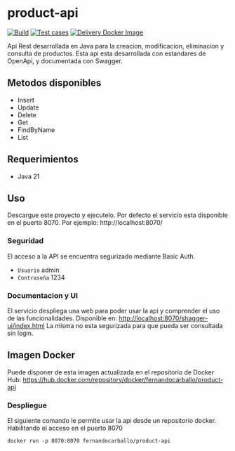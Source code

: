 # product-api

[![Build](https://github.com/fernandocarballo/product-api/actions/workflows/build.yml/badge.svg)](https://github.com/fernandocarballo/product-api/actions/workflows/build.yml)
[![Test cases](https://github.com/fernandocarballo/product-api/actions/workflows/test.yml/badge.svg)](https://github.com/fernandocarballo/product-api/actions/workflows/test.yml)
[![Delivery Docker Image](https://github.com/fernandocarballo/product-api/actions/workflows/delivery.yml/badge.svg)](https://github.com/fernandocarballo/product-api/actions/workflows/delivery.yml)

Api Rest desarrollada en Java para la creacion, modificacion, eliminacion y consulta de productos.
Esta api esta desarrollada con estandares de OpenApi, y documentada con Swagger.

## Metodos disponibles
- Insert
- Update
- Delete
- Get
- FindByName
- List

## Requerimientos
- Java 21

## Uso
Descargue este proyecto y ejecutelo. Por defecto el servicio esta disponible en el puerto 8070.
Por ejemplo: http://localhost:8070/

### Seguridad
El acceso a la API se encuentra segurizado mediante Basic Auth.
- `Usuario` admin
- `Contraseña` 1234

### Documentacion y UI
El servicio despliega una web para poder usar la api y comprender el uso de las funcionalidades. 
Disponible en: [http://localhost:8070/shagger-ui/index.html](http://localhost:8070/swagger-ui/index.html)
La misma no esta segurizada para que pueda ser consultada sin login.

## Imagen Docker
Puede disponer de esta imagen actualizada en el repositorio de Docker Hub: https://hub.docker.com/repository/docker/fernandocarballo/product-api

### Despliegue
El siguiente comando le permite usar la api desde un repositorio docker. Habilitando el acceso en el puerto 8070
```
docker run -p 8070:8070 fernandocarballo/product-api
```
